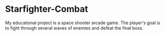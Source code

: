 # Starfighter-Combat
My educational project is a space shooter arcade game. The player's goal is to fight through several waves of enemies and defeat the final boss.

